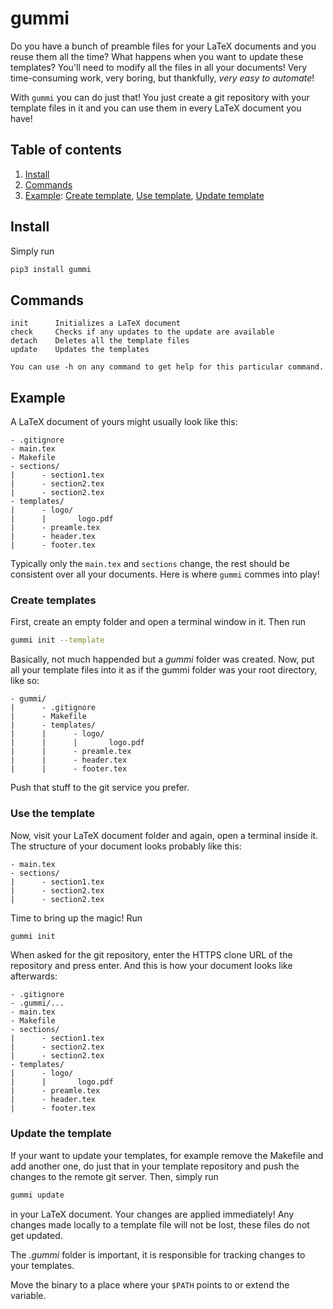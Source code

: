 # gummi

Do you have a bunch of preamble files for your LaTeX documents and you reuse them all the time? What happens when you want to update these templates? You'll need to modify all the files in all your documents! Very time-consuming work, very boring, but thankfully, _very easy to automate_!

With `gummi` you can do just that! You just create a git repository with your template files in it and you can use them in every LaTeX document you have!

## Table of contents

1. [Install](#install)
2. [Commands](#commands)
3. [Example](#example): [Create template](#create-template), [Use template](#use-the-template), [Update template](#update-the-template)

## Install

Simply run

```bash
pip3 install gummi
```

## Commands

```
init      Initializes a LaTeX document
check     Checks if any updates to the update are available
detach    Deletes all the template files
update    Updates the templates

You can use -h on any command to get help for this particular command.
```

## Example

A LaTeX document of yours might usually look like this:

```
- .gitignore
- main.tex
- Makefile
- sections/
|      - section1.tex
|      - section2.tex
|      - section2.tex
- templates/
|      - logo/
|      |       logo.pdf
|      - preamle.tex
|      - header.tex
|      - footer.tex
```

Typically only the `main.tex` and `sections` change, the rest should be consistent over all your documents. Here is where `gummi` commes into play!

### Create templates

First, create an empty folder and open a terminal window in it. Then run

```bash
gummi init --template
```

Basically, not much happended but a _gummi_ folder was created. Now, put all your template files into it as if the gummi folder was your root directory, like so:

```
- gummi/
|      - .gitignore
|      - Makefile
|      - templates/
|      |      - logo/
|      |      |       logo.pdf
|      |      - preamle.tex
|      |      - header.tex
|      |      - footer.tex
```

Push that stuff to the git service you prefer.

### Use the template

Now, visit your LaTeX document folder and again, open a terminal inside it. The structure of your document looks probably like this:

```
- main.tex
- sections/
|      - section1.tex
|      - section2.tex
|      - section2.tex
```

Time to bring up the magic! Run

```bash
gummi init
```

When asked for the git repository, enter the HTTPS clone URL of the repository and press enter. And this is how your document looks like afterwards:

```
- .gitignore
- .gummi/...
- main.tex
- Makefile
- sections/
|      - section1.tex
|      - section2.tex
|      - section2.tex
- templates/
|      - logo/
|      |       logo.pdf
|      - preamle.tex
|      - header.tex
|      - footer.tex
```

### Update the template

If your want to update your templates, for example remove the Makefile and add another one, do just that in your template repository and push the changes to the remote git server. Then, simply run

```bash
gummi update
```

in your LaTeX document. Your changes are applied immediately! Any changes made locally to a template file will not be lost, these files do not get updated.

The _.gummi_ folder is important, it is responsible for tracking changes to your templates.

Move the binary to a place where your `$PATH` points to or extend the variable.
